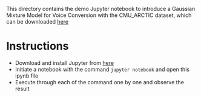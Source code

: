 This directory contains the demo Jupyter notebook to introduce a Gaussian Mixture Model for Voice Conversion with the CMU_ARCTIC dataset, which can be downloaded [here](http://festvox.org/cmu_arctic/)

# Instructions  
* Download and install Jupyter from [here](https://jupyter.org/install)  
* Initiate a notebook with the command `jupyter notebook` and open this ipynb file
* Execute through each of the command one by one and observe the result
